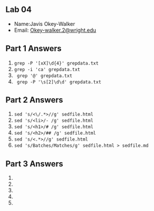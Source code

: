 ## Lab 04

- Name:Javis Okey-Walker
- Email: Okey-walker.2@wright.edu

## Part 1 Answers

1. `grep -P '[xX]\d{4}' grepdata.txt`
2. `grep -i 'ca' grepdata.txt`
3. ` grep '@' grepdata.txt`
4. ` grep -P '\s[2]\d\d' grepdata.txt`

## Part 2 Answers

1. `sed 's/<\/.*>//g' sedfile.html`
2. `sed 's/<li>/- /g' sedfile.html`
3. `sed 's/<h1>/# /g' sedfile.html`
4. `sed 's/<h2>/## /g' sedfile.html`
5. `sed 's/<.*>//g' sedfile.html`
6. `sed 's/Batches/Matches/g' sedfile.html > sedfile.md`

## Part 3 Answers

1.
2.
3.
4.
5.

